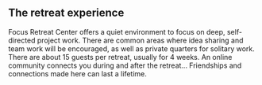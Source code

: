 ## The retreat experience

Focus Retreat Center offers a quiet environment to focus on deep, self-directed project work. There are common areas where idea sharing and team work will be encouraged, as well as private quarters for solitary work. There are about 15 guests per retreat, usually for 4 weeks. An online community connects you during and after the retreat... Friendships and connections made here can last a lifetime.
